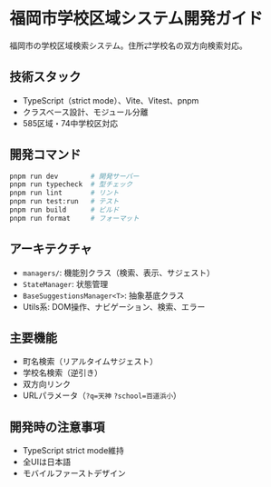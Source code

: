 # 福岡市学校区域システム開発ガイド

福岡市の学校区域検索システム。住所⇄学校名の双方向検索対応。

## 技術スタック
- TypeScript（strict mode）、Vite、Vitest、pnpm
- クラスベース設計、モジュール分離
- 585区域・74中学校区対応

## 開発コマンド
```bash
pnpm run dev        # 開発サーバー
pnpm run typecheck  # 型チェック
pnpm run lint       # リント
pnpm run test:run   # テスト
pnpm run build      # ビルド
pnpm run format     # フォーマット
```

## アーキテクチャ
- `managers/`: 機能別クラス（検索、表示、サジェスト）
- `StateManager`: 状態管理
- `BaseSuggestionsManager<T>`: 抽象基底クラス
- Utils系: DOM操作、ナビゲーション、検索、エラー

## 主要機能
- 町名検索（リアルタイムサジェスト）
- 学校名検索（逆引き）
- 双方向リンク
- URLパラメータ（`?q=天神` `?school=百道浜小`）

## 開発時の注意事項
- TypeScript strict mode維持
- 全UIは日本語
- モバイルファーストデザイン
